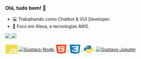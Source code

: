 ### Olá, tudo bem! 👋

- 💻 Trabalhando como Chatbot & VUI Developer.
- 🚀 Foco em Alexa, e tecnologias AWS.

 <div>
  <a href="https://www.linkedin.com/in/gustavo-goetze-marcello-66275715a/">
  <img height="180em" src="https://github-readme-stats.vercel.app/api?username=GustavoMarcello&show_icons=true&theme=darcula&include_all_commits=true&count_private=true"/>
  <img height="180em" src="https://github-readme-stats.vercel.app/api/top-langs/?username=GustavoMarcello&layout=compact&langs_count=7&theme=darcula"/>
</div>
  
  <div style="display: inline_block"><br>
  <img align="center" alt="Gustavo-Js" height="30" width="40" src="https://raw.githubusercontent.com/devicons/devicon/master/icons/javascript/javascript-plain.svg">
  <img align="center" alt="Gustavo-Node" height="30" width="30" src="https://cdn.worldvectorlogo.com/logos/nodejs-icon.svg">
  <img align="center" alt="Gustavo-HTML" height="30" width="40" src="https://raw.githubusercontent.com/devicons/devicon/master/icons/html5/html5-original.svg">
  <img align="center" alt="Gustavo-CSS" height="30" width="40" src="https://raw.githubusercontent.com/devicons/devicon/master/icons/css3/css3-original.svg">
  <img align="center" alt="Gustavo-Python" height="30" width="40" src="https://raw.githubusercontent.com/devicons/devicon/master/icons/python/python-original.svg">
  <img align="center" alt="Gustavo-Juputer" height="30" width="30" src="https://upload.wikimedia.org/wikipedia/commons/thumb/3/38/Jupyter_logo.svg/1767px-Jupyter_logo.svg.png">
</div>
  
  ##
